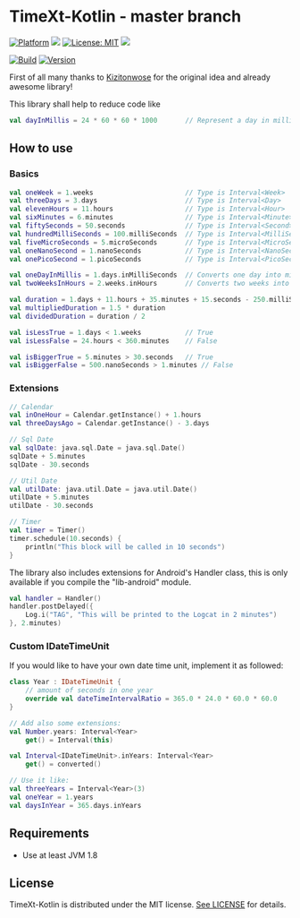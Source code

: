 # TimeXt-Kotlin - master branch

[![Platform](https://img.shields.io/badge/platform-Android-blue.svg)](https://www.android.com)
<a target="_blank" href="https://android-arsenal.com/api?level=14" title="API14+"><img src="https://img.shields.io/badge/API-14+-blue.svg" /></a>
[![License: MIT](https://img.shields.io/badge/License-MIT-blue.svg)](https://opensource.org/licenses/MIT)
<a target="_blank" href="https://www.paypal.me/GuepardoApps" title="Donate using PayPal"><img src="https://img.shields.io/badge/paypal-donate-blue.svg" /></a>

[![Build](https://img.shields.io/badge/build-success-green.svg)](https://github.com/TimeXt/TimeXt-Kotlin/blob/master/releases/lib-2018-10-20-1.aar)
[![Version](https://img.shields.io/badge/version-v0.1.0.181020-blue.svg)](https://github.com/TimeXt/TimeXt-Kotlin/tree/master/releases/)

First of all many thanks to [Kizitonwose](https://github.com/kizitonwose/Time) for the original idea and already awesome library!

This library shall help to reduce code like

```kotlin
val dayInMillis = 24 * 60 * 60 * 1000       // Represent a day in milliSeconds
```

## How to use

### Basics

```kotlin
val oneWeek = 1.weeks                       // Type is Interval<Week>
val threeDays = 3.days                      // Type is Interval<Day>
val elevenHours = 11.hours                  // Type is Interval<Hour>
val sixMinutes = 6.minutes                  // Type is Interval<Minute>
val fiftySeconds = 50.seconds               // Type is Interval<Second>
val hundredMilliSeconds = 100.milliSeconds  // Type is Interval<MilliSecond>
val fiveMicroSeconds = 5.microSeconds       // Type is Interval<MicroSecond>
val oneNanoSecond = 1.nanoSeconds           // Type is Interval<NanoSecond>
val onePicoSecond = 1.picoSeconds           // Type is Interval<PicoSecond>

val oneDayInMillis = 1.days.inMilliSeconds  // Converts one day into milliseconds
val twoWeeksInHours = 2.weeks.inHours       // Converts two weeks into hours

val duration = 1.days + 11.hours + 35.minutes + 15.seconds - 250.milliSeconds
val multipliedDuration = 1.5 * duration
val dividedDuration = duration / 2

val isLessTrue = 1.days < 1.weeks           // True
val isLessFalse = 24.hours < 360.minutes    // False

val isBiggerTrue = 5.minutes > 30.seconds   // True
val isBiggerFalse = 500.nanoSeconds > 1.minutes // False

```

### Extensions

```kotlin
// Calendar
val inOneHour = Calendar.getInstance() + 1.hours
val threeDaysAgo = Calendar.getInstance() - 3.days

// Sql Date
val sqlDate: java.sql.Date = java.sql.Date()
sqlDate + 5.minutes
sqlDate - 30.seconds

// Util Date
val utilDate: java.util.Date = java.util.Date()
utilDate + 5.minutes
utilDate - 30.seconds

// Timer
val timer = Timer()
timer.schedule(10.seconds) {
    println("This block will be called in 10 seconds")
}
```

The library also includes extensions for Android's Handler class, this is only available if you compile the "lib-android" module.

```kotlin
val handler = Handler()
handler.postDelayed({
    Log.i("TAG", "This will be printed to the Logcat in 2 minutes")
}, 2.minutes)
```

### Custom IDateTimeUnit

If you would like to have your own date time unit, implement it as followed:

```kotlin
class Year : IDateTimeUnit {
    // amount of seconds in one year
    override val dateTimeIntervalRatio = 365.0 * 24.0 * 60.0 * 60.0
}

// Add also some extensions:
val Number.years: Interval<Year>
    get() = Interval(this)

val Interval<IDateTimeUnit>.inYears: Interval<Year>
    get() = converted()

// Use it like:
val threeYears = Interval<Year>(3)
val oneYear = 1.years
val daysInYear = 365.days.inYears

```

## Requirements

- Use at least JVM 1.8

## License

TimeXt-Kotlin is distributed under the MIT license. [See LICENSE](https://github.com/TimeXt/TimeXt-Kotlin/blob/master/LICENSE.md) for details.
